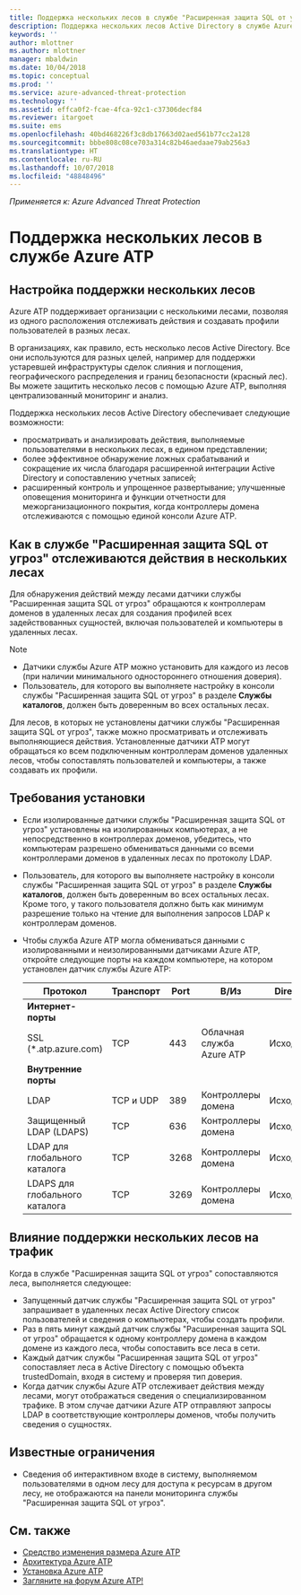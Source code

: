 ```yaml
---
title: Поддержка нескольких лесов в службе "Расширенная защита SQL от угроз" | Документация Майкрософт
description: Поддержка нескольких лесов Active Directory в службе Azure ATP.
keywords: ''
author: mlottner
ms.author: mlottner
manager: mbaldwin
ms.date: 10/04/2018
ms.topic: conceptual
ms.prod: ''
ms.service: azure-advanced-threat-protection
ms.technology: ''
ms.assetid: effca0f2-fcae-4fca-92c1-c37306decf84
ms.reviewer: itargoet
ms.suite: ems
ms.openlocfilehash: 40bd468226f3c8db17663d02aed561b77cc2a128
ms.sourcegitcommit: bbbe808c08ce703a314c82b46aedaae79ab256a3
ms.translationtype: HT
ms.contentlocale: ru-RU
ms.lasthandoff: 10/07/2018
ms.locfileid: "48848496"
---
```

*Применяется к: Azure Advanced Threat Protection*

# <a name="azure-advanced-threat-protection-multi-forest-support"></a>Поддержка нескольких лесов в службе Azure ATP


## <a name="multi-forest-support-set-up"></a>Настройка поддержки нескольких лесов 

Azure ATP поддерживает организации с несколькими лесами, позволяя из одного расположения отслеживать действия и создавать профили пользователей в разных лесах. 

В организациях, как правило, есть несколько лесов Active Directory. Все они используются для разных целей, например для поддержки устаревшей инфраструктуры сделок слияния и поглощения, географического распределения и границ безопасности (красный лес). Вы можете защитить несколько лесов с помощью Azure ATP, выполняя централизованный мониторинг и анализ.

Поддержка нескольких лесов Active Directory обеспечивает следующие возможности:
-   просматривать и анализировать действия, выполняемые пользователями в нескольких лесах, в едином представлении; 
-   более эффективное обнаружение ложных срабатываний и сокращение их числа благодаря расширенной интеграции Active Directory и сопоставлению учетных записей; 
-   расширенный контроль и упрощенное развертывание; улучшенные оповещения мониторинга и функции отчетности для межорганизационного покрытия, когда контроллеры домена отслеживаются с помощью единой консоли Azure ATP.


## <a name="how-azure-atp-detects-activities-across-multiple-forests"></a>Как в службе "Расширенная защита SQL от угроз" отслеживаются действия в нескольких лесах 

Для обнаружения действий между лесами датчики службы "Расширенная защита SQL от угроз" обращаются к контроллерам доменов в удаленных лесах для создания профилей всех задействованных сущностей, включая пользователей и компьютеры в удаленных лесах. 

> [!NOTE]
> - Датчики службы Azure ATP можно установить для каждого из лесов (при наличии минимального одностороннего отношения доверия).
> - Пользователь, для которого вы выполняете настройку в консоли службы "Расширенная защита SQL от угроз" в разделе **Службы каталогов**, должен быть доверенным во всех остальных лесах.


Для лесов, в которых не установлены датчики службы "Расширенная защита SQL от угроз", также можно просматривать и отслеживать выполняющиеся действия. Установленные датчики ATP могут обращаться ко всем подключенным контроллерам доменов удаленных лесов, чтобы сопоставлять пользователей и компьютеры, а также создавать их профили. 

## <a name="installation-requirements"></a>Требования установки 

-   Если изолированные датчики службы "Расширенная защита SQL от угроз" установлены на изолированных компьютерах, а не непосредственно в контроллерах доменов, убедитесь, что компьютерам разрешено обмениваться данными со всеми контроллерами доменов в удаленных лесах по протоколу LDAP. 
- Пользователь, для которого вы выполняете настройку в консоли службы "Расширенная защита SQL от угроз" в разделе **Службы каталогов**, должен быть доверенным во всех остальных лесах. Кроме того, у такого пользователя должно быть как минимум разрешение только на чтение для выполнения запросов LDAP к контроллерам доменов.

- Чтобы служба Azure ATP могла обмениваться данными с изолированными и неизолированными датчиками Azure ATP, откройте следующие порты на каждом компьютере, на котором установлен датчик службы Azure ATP:

 
  |Протокол|Транспорт|Port|В/Из|Direction|
  |----|----|----|----|----|
  |**Интернет-порты**||||
  |SSL (*.atp.azure.com)|TCP|443|Облачная служба Azure ATP|Исходящее|
  |**Внутренние порты**||||           
  |LDAP|TCP и UDP|389|Контроллеры домена|Исходящее|
  |Защищенный LDAP (LDAPS)|TCP|636|Контроллеры домена|Исходящее|
  |LDAP для глобального каталога|TCP|3268|Контроллеры домена|Исходящее|
  |LDAPS для глобального каталога|TCP|3269|Контроллеры домена|Исходящее|


## <a name="multi-forest-support-network-traffic-impact"></a>Влияние поддержки нескольких лесов на трафик 

Когда в службе "Расширенная защита SQL от угроз" сопоставляются леса, выполняется следующее:

-   Запущенный датчик службы "Расширенная защита SQL от угроз" запрашивает в удаленных лесах Active Directory список пользователей и сведения о компьютерах, чтобы создать профили.
-   Раз в пять минут каждый датчик службы "Расширенная защита SQL от угроз" обращается к одному контроллеру домена в каждом домене из каждого леса, чтобы сопоставить все леса в сети.
-   Каждый датчик службы "Расширенная защита SQL от угроз" сопоставляет леса в Active Directory с помощью объекта trustedDomain, входя в систему и проверяя тип доверия.
-   Когда датчик службы Azure ATP отслеживает действия между лесами, могут отображаться сведения о специализированном трафике. В этом случае датчики Azure ATP отправляют запросы LDAP в соответствующие контроллеры доменов, чтобы получить сведения о сущностях. 

## <a name="known-limitations"></a>Известные ограничения
-   Сведения об интерактивном входе в систему, выполняемом пользователями в одном лесу для доступа к ресурсам в другом лесу, не отображаются на панели мониторинга службы "Расширенная защита SQL от угроз".



## <a name="see-also"></a>См. также
- [Средство изменения размера Azure ATP](http://aka.ms/aatpsizingtool)
- [Архитектура Azure ATP](atp-architecture.md)
- [Установка Azure ATP](install-atp-step1.md)
- [Загляните на форум Azure ATP!](https://aka.ms/azureatpcommunity)

